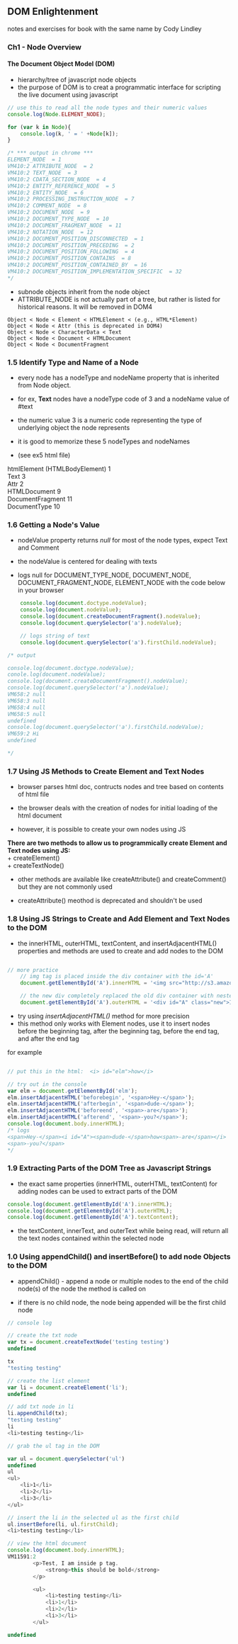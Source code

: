 ## DOM Enlightenment  
notes and exercises for book with the same name by Cody Lindley  

### Ch1 - Node Overview    

#### The Document Object Model (DOM)  

+ hierarchy/tree of javascript node objects    
+ the purpose of DOM is to creat a programmatic interface for scripting the live document using javascript    

``` javascript
// use this to read all the node types and their numeric values  
console.log(Node.ELEMENT_NODE);

for (var k in Node){
	console.log(k, ' = ' +Node[k]);
}

/* *** output in chrome ***
ELEMENT_NODE  = 1
VM410:2 ATTRIBUTE_NODE  = 2  
VM410:2 TEXT_NODE  = 3  
VM410:2 CDATA_SECTION_NODE  = 4  
VM410:2 ENTITY_REFERENCE_NODE  = 5  
VM410:2 ENTITY_NODE  = 6
VM410:2 PROCESSING_INSTRUCTION_NODE  = 7  
VM410:2 COMMENT_NODE  = 8
VM410:2 DOCUMENT_NODE  = 9  
VM410:2 DOCUMENT_TYPE_NODE  = 10
VM410:2 DOCUMENT_FRAGMENT_NODE  = 11  
VM410:2 NOTATION_NODE  = 12  
VM410:2 DOCUMENT_POSITION_DISCONNECTED  = 1
VM410:2 DOCUMENT_POSITION_PRECEDING  = 2
VM410:2 DOCUMENT_POSITION_FOLLOWING  = 4
VM410:2 DOCUMENT_POSITION_CONTAINS  = 8
VM410:2 DOCUMENT_POSITION_CONTAINED_BY  = 16
VM410:2 DOCUMENT_POSITION_IMPLEMENTATION_SPECIFIC  = 32
*/

```
+  subnode objects inherit from the node object  
+ ATTRIBUTE_NODE is not actually part of a tree, but rather is listed for historical reasons.  It will be removed in DOM4

```
Object < Node < Element < HTMLElement < (e.g., HTML*Element)   
Object < Node < Attr (this is deprecated in DOM4)  
Object < Node < CharacterData < Text  
Object < Node < Document < HTMLDocument  
Object < Node < DocumentFragment  

```  

### 1.5 Identify Type and Name of a Node  
+ every node has a nodeType and nodeName property that is inherited from Node object.  
+ for ex, **Text** nodes have a nodeType code of 3 and a nodeName value of #text  
+  the numeric value 3 is a numeric code representing the type of underlying object the node represents  

+ it is good to memorize these 5 nodeTypes and nodeNames  
+ (see ex5 html file) 

htmlElement (HTMLBodyElement) 1    
Text 3  
Attr 2  
HTMLDocument 9  
DocumentFragment 11  
DocumentType 10    

### 1.6 Getting a Node's Value  
+ nodeValue property returns *null* for most of the node types, expect Text and Comment  

+ the nodeValue is centered for dealing with texts   

+ logs null for DOCUMENT_TYPE_NODE, DOCUMENT_NODE, DOCUMENT_FRAGMENT_NODE, ELEMENT_NODE with the code below in your browser   

``` javascript
	console.log(document.doctype.nodeValue); 
	console.log(document.nodeValue);
	console.log(document.createDocumentFragment().nodeValue);
	console.log(document.querySelector('a').nodeValue);

	// logs string of text 
	console.log(document.querySelector('a').firstChild.nodeValue);  

/* output

console.log(document.doctype.nodeValue);
conole.log(document.nodeValue);
console.log(document.createDocumentFragment().nodeValue);
console.log(document.querySelector('a').nodeValue);
VM658:2 null
VM658:3 null
VM658:4 null
VM658:5 null
undefined
console.log(document.querySelector('a').firstChild.nodeValue); 
VM659:2 Hi
undefined

*/
```

### 1.7 Using JS Methods to Create Element and Text Nodes  

+  browser parses html doc, contructs nodes and tree based on contents of html file  

+  the browser deals with the creation of nodes for initial loading of the html document  

+  however, it is possible to create your own nodes using JS  

**There are two methods to allow us to programmically create Element and Text nodes using JS:**      
	+  createElement()  
	+  createTextNode()  

+ other methods are available like createAttribute() and createComment() but they are not commonly used    

+ createAttribute() meothod is deprecated and shouldn't be used    

### 1.8 Using JS Strings to Create and Add Element and Text Nodes to the DOM  

+  the innerHTML, outerHTML, textContent, and insertAdjacentHTML() properties and methods are used to create and add nodes to the DOM  

``` javascript

// more practice
	// img tag is placed inside the div container with the id='A'
	document.getElementById('A').innerHTML = '<img src="http://s3.amazonaws.com/digitaltrends-uploads-prod/2015/04/imgur-embed-2.jpg">image</img>';

	// the new div completely replaced the old div container with nested img inside
	document.getElementById('A').outerHTML = '<div id="A" class="new">I just replaced the img tag with this div </div>'

```

+ try using *insertAdjacentHTML()* method for more precision  
+ this method only works with Element nodes, use it to insert nodes before the beginning tag, after the beginning tag, before the end tag, and after the end tag  

for example  

``` javascript

// put this in the html:  <i> id="elm">how</i>

// try out in the console
var elm = document.getElementById('elm');
elm.insertAdjacentHTML('beforebegin', '<span>Hey-</span>');
elm.insertAdjacentHTML('afterbegin', '<span>dude-</span>');
elm.insertAdjacentHTML('beforeend', '<span>-are</span>');
elm.insertAdjacentHTML('afterend', '<span>-you?</span>');
console.log(document.body.innerHTML);
/* logs
<span>Hey-</span><i id="A"><span>dude-</span>how<span>-are</span></i>
<span>-you?</span>
*/


```


### 1.9 Extracting Parts of the DOM Tree as Javascript Strings   

+  the exact same properties (innerHTML, outerHTML, textContent) for adding nodes can be used to extract parts of the DOM  

``` javascript
console.log(document.getElementById('A').innerHTML);
console.log(document.getElementById('A').outerHTML);
console.log(document.getElementById('A').textContent);

``` 

+ the textContent, innerText, and outerText while being read, will return all the text nodes contained within the selected node  

### 1.0 Using appendChild() and insertBefore() to add node Objects to the DOM  

+  appendChild() - append a node or multiple nodes to the end of the child node(s) of the node the method is called on  

+  if there is no child node, the node being appended will be the first child node  

``` javascript
// console log

// create the txt node
var tx = document.createTextNode('testing testing')
undefined

tx
"testing testing"

// create the list element
var li = document.createElement('li');
undefined

// add txt node in li
li.appendChild(tx);
"testing testing"
li
<li>​testing testing​</li>​

// grab the ul tag in the DOM

var ul = document.querySelector('ul')
undefined
ul
<ul>​
	<li>​1​</li>​
	<li>​2​</li>​
	<li>​3​</li>​
</ul>​

// insert the li in the selected ul as the first child
ul.insertBefore(li, ul.firstChild);
<li>​testing testing​</li>​

// view the html document 
console.log(document.body.innerHTML);
VM11591:2 
		<p>Test, I am inside p tag.  
			<strong>this should be bold</strong>
		</p>

		<ul>
			<li>testing testing</li>
			<li>1</li>
			<li>2</li>
			<li>3</li>
		</ul>

undefined
```







